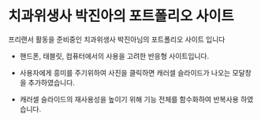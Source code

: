 # 치과위생사 박진아의 포트폴리오 사이트

프리랜서 활동을 준비중인 치과위생사 박진아님의 포트폴리오 사이트 입니다

- 핸드폰, 태블릿, 컴퓨터에서의 사용을 고려한 반응형 사이트입니다.

- 사용자에게 흥미를 주기위하여 사진을 클릭하면 캐러셀 슬라이드가 나오는 모달창을 추가하였습니다.

- 캐러셀 슬라이드의 재사용성을 높이기 위해 기능 전체를 함수화하여 반복사용 하였습니다.
